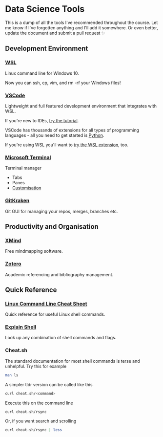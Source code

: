 # Data Science Tools
This is a dump of all the tools I've recommended throughout the course. Let me know if I've forgotten anything and I'll add it somewhere. Or even better, update the document and submit a pull request :sparkles:

## Development Environment
### [WSL](https://ubuntu.com/wsl)
Linux command line for Windows 10.

Now you can ssh, cp, vim, and rm -rf your Windows files!

### [VSCode](https://code.visualstudio.com/)
Lightweight and full featured development environment that integrates with WSL.

If you're new to IDEs, [try the tutorial](https://code.visualstudio.com/docs/introvideos/basics).

VSCode has thousands of extensions for all types of programming languages - all you need to get started is [Python](https://code.visualstudio.com/docs/languages/python).

If you're using WSL you'll want to [try the WSL extension](https://code.visualstudio.com/docs/remote/wsl-tutorial), too.

### [Microsoft Terminal](https://www.microsoft.com/en-gb/p/windows-terminal-preview/9n0dx20hk701?activetab=pivot:overviewtab)
Terminal manager
* Tabs
* Panes
* [Customisation](https://blogs.windows.com/windowsdeveloper/2020/06/30/3-ways-to-customize-your-windows-terminal/)

### [GitKraken](https://www.gitkraken.com/)
Git GUI for managing your repos, merges, branches etc.

## Productivity and Organisation

### [XMind](https://www.xmind.net/)
Free mindmapping software.

### [Zotero](https://www.zotero.org/)
Academic referencing and bibliography management.

## Quick Reference

### [Linux Command Line Cheat Sheet](https://cheatography.com/davechild/cheat-sheets/linux-command-line/)
Quick reference for useful Linux shell commands.

### [Explain Shell](https://explainshell.com/explain?cmd=rsync+-avhP+file1+file2)
Look up any combination of shell commands and flags.

### Cheat.sh
The standard documentation for most shell commands is terse and unhelpful. Try this for example
```bash
man ls
```
A simpler tldr version can be called like this
```bash
curl cheat.sh/<command>
```
Execute this on the command line
```bash
curl cheat.sh/rsync
```
Or, if you want search and scrolling
```bash
curl cheat.sh/rsync | less
```
